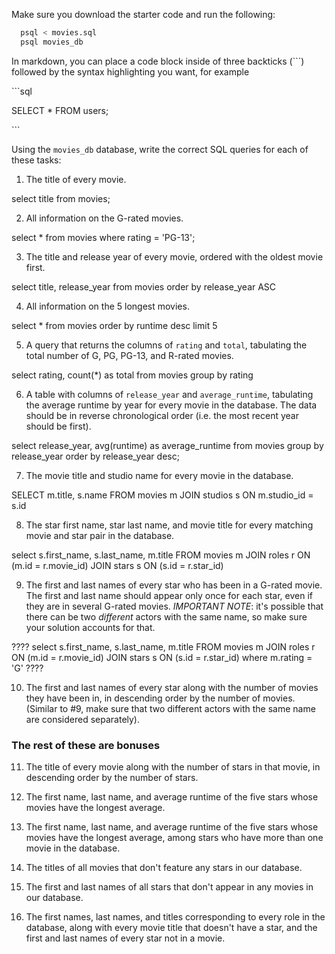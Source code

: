 Make sure you download the starter code and run the following:

```sh
  psql < movies.sql
  psql movies_db
```

In markdown, you can place a code block inside of three backticks (```) followed by the syntax highlighting you want, for example

\```sql

SELECT \* FROM users;

\```

Using the `movies_db` database, write the correct SQL queries for each of these tasks:

1.  The title of every movie.

select title from movies;

2.  All information on the G-rated movies.

select * from movies where rating = 'PG-13';

3.  The title and release year of every movie, ordered with the
    oldest movie first.

select title, release_year from movies order by release_year ASC
    
4.  All information on the 5 longest movies.

select * from movies order by runtime desc limit 5

5.  A query that returns the columns of `rating` and `total`, tabulating the
    total number of G, PG, PG-13, and R-rated movies.

select rating, count(*) as total from movies group by rating

6.  A table with columns of `release_year` and `average_runtime`,
    tabulating the average runtime by year for every movie in the database. The data should be in reverse chronological order (i.e. the most recent year should be first).

select release_year, avg(runtime) as average_runtime from movies group by release_year order by release_year desc;

7.  The movie title and studio name for every movie in the
    database.

SELECT m.title, s.name FROM movies m JOIN studios s ON m.studio_id = s.id

8.  The star first name, star last name, and movie title for every
    matching movie and star pair in the database.

select s.first_name, s.last_name, m.title FROM movies m JOIN roles r ON (m.id = r.movie_id) JOIN stars s ON (s.id = r.star_id)

9.  The first and last names of every star who has been in a G-rated movie. The first and last name should appear only once for each star, even if they are in several G-rated movies. *IMPORTANT NOTE*: it's possible that there can be two *different* actors with the same name, so make sure your solution accounts for that.

????
select s.first_name, s.last_name, m.title FROM movies m JOIN roles r ON (m.id = r.movie_id) JOIN stars s ON (s.id = r.star_id)
where m.rating = 'G'
???? 

10. The first and last names of every star along with the number
    of movies they have been in, in descending order by the number of movies. (Similar to #9, make sure
    that two different actors with the same name are considered separately).



### The rest of these are bonuses

11. The title of every movie along with the number of stars in
    that movie, in descending order by the number of stars.

12. The first name, last name, and average runtime of the five
    stars whose movies have the longest average.

13. The first name, last name, and average runtime of the five
    stars whose movies have the longest average, among stars who have more than one movie in the database.

14. The titles of all movies that don't feature any stars in our
    database.

15. The first and last names of all stars that don't appear in any movies in our database.

16. The first names, last names, and titles corresponding to every
    role in the database, along with every movie title that doesn't have a star, and the first and last names of every star not in a movie.
